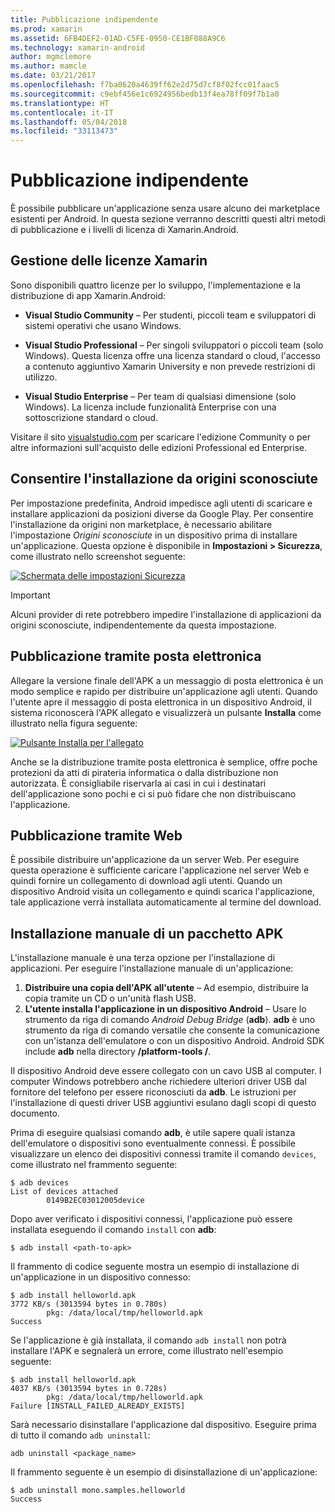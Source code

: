 ```yaml
---
title: Pubblicazione indipendente
ms.prod: xamarin
ms.assetid: 6FB4DEF2-01AD-C5FE-0950-CE1BF088A9C6
ms.technology: xamarin-android
author: mgmclemore
ms.author: mamcle
ms.date: 03/21/2017
ms.openlocfilehash: f7ba0620a4639ff62e2d75d7cf8f02fcc01faac5
ms.sourcegitcommit: c9ebf456e1c6924956bedb13f4ea78ff09f7b1a0
ms.translationtype: HT
ms.contentlocale: it-IT
ms.lasthandoff: 05/04/2018
ms.locfileid: "33113473"
---
```

# <a name="publishing-independently"></a>Pubblicazione indipendente

È possibile pubblicare un'applicazione senza usare alcuno dei marketplace esistenti per Android. In questa sezione verranno descritti questi altri metodi di pubblicazione e i livelli di licenza di Xamarin.Android.


## <a name="xamarin-licensing"></a>Gestione delle licenze Xamarin

Sono disponibili quattro licenze per lo sviluppo, l'implementazione e la distribuzione di app Xamarin.Android:

-   **Visual Studio Community** &ndash; Per studenti, piccoli team e sviluppatori di sistemi operativi che usano Windows.

-   **Visual Studio Professional** &ndash; Per singoli sviluppatori o piccoli team (solo Windows). Questa licenza offre una licenza standard o cloud, l'accesso a contenuto aggiuntivo Xamarin University e non prevede restrizioni di utilizzo.

-   **Visual Studio Enterprise** &ndash; Per team di qualsiasi dimensione (solo Windows). La licenza include funzionalità Enterprise con una sottoscrizione standard o cloud.

Visitare il sito [visualstudio.com](https://www.visualstudio.com/xamarin/) per scaricare l'edizione Community o per altre informazioni sull'acquisto delle edizioni Professional ed Enterprise.


## <a name="allow-installation-from-unknown-sources"></a>Consentire l'installazione da origini sconosciute

Per impostazione predefinita, Android impedisce agli utenti di scaricare e installare applicazioni da posizioni diverse da Google Play. Per consentire l'installazione da origini non marketplace, è necessario abilitare l'impostazione *Origini sconosciute* in un dispositivo prima di installare un'applicazione. Questa opzione è disponibile in **Impostazioni > Sicurezza**, come illustrato nello screenshot seguente:

[![Schermata delle impostazioni Sicurezza](publishing-independently-images/settings.png)](publishing-independently-images/settings.png#lightbox)


> [!IMPORTANT]
> Alcuni provider di rete potrebbero impedire l'installazione di applicazioni da origini sconosciute, indipendentemente da questa impostazione.



## <a name="publishing-by-e-mail"></a>Pubblicazione tramite posta elettronica

Allegare la versione finale dell'APK a un messaggio di posta elettronica è un modo semplice e rapido per distribuire un'applicazione agli utenti. Quando l'utente apre il messaggio di posta elettronica in un dispositivo Android, il sistema riconoscerà l'APK allegato e visualizzerà un pulsante **Installa** come illustrato nella figura seguente:

[![Pulsante Installa per l'allegato](publishing-independently-images/publishing-via-email.png)](publishing-independently-images/publishing-via-email.png#lightbox)

Anche se la distribuzione tramite posta elettronica è semplice, offre poche protezioni da atti di pirateria informatica o dalla distribuzione non autorizzata. È consigliabile riservarla ai casi in cui i destinatari dell'applicazione sono pochi e ci si può fidare che non distribuiscano l'applicazione.


## <a name="publishing-by-web"></a>Pubblicazione tramite Web

È possibile distribuire un'applicazione da un server Web. Per eseguire questa operazione è sufficiente caricare l'applicazione nel server Web e quindi fornire un collegamento di download agli utenti. Quando un dispositivo Android visita un collegamento e quindi scarica l'applicazione, tale applicazione verrà installata automaticamente al termine del download.


## <a name="manually-installing-an-apk"></a>Installazione manuale di un pacchetto APK

L'installazione manuale è una terza opzione per l'installazione di applicazioni. Per eseguire l'installazione manuale di un'applicazione:

1.   **Distribuire una copia dell'APK all'utente** &ndash; Ad esempio, distribuire la copia tramite un CD o un'unità flash USB.
1.   **L'utente installa l'applicazione in un dispositivo Android** &ndash; Usare lo strumento da riga di comando *Android Debug Bridge* (**adb**). **adb** è uno strumento da riga di comando versatile che consente la comunicazione con un'istanza dell'emulatore o con un dispositivo Android. Android SDK include **adb** nella directory **<sdk>/platform-tools /**.

Il dispositivo Android deve essere collegato con un cavo USB al computer.
I computer Windows potrebbero anche richiedere ulteriori driver USB dal fornitore del telefono per essere riconosciuti da **adb**. Le istruzioni per l'installazione di questi driver USB aggiuntivi esulano dagli scopi di questo documento.

Prima di eseguire qualsiasi comando **adb**, è utile sapere quali istanza dell'emulatore o dispositivi sono eventualmente connessi. È possibile visualizzare un elenco dei dispositivi connessi tramite il comando `devices`, come illustrato nel frammento seguente:

```shell
$ adb devices
List of devices attached
        0149B2EC03012005device
```

Dopo aver verificato i dispositivi connessi, l'applicazione può essere installata eseguendo il comando `install` con **adb**:

```shell
$ adb install <path-to-apk>
```

Il frammento di codice seguente mostra un esempio di installazione di un'applicazione in un dispositivo connesso:

```shell
$ adb install helloworld.apk
3772 KB/s (3013594 bytes in 0.780s)
        pkg: /data/local/tmp/helloworld.apk
Success
```

Se l'applicazione è già installata, il comando `adb install` non potrà installare l'APK e segnalerà un errore, come illustrato nell'esempio seguente:

```shell
$ adb install helloworld.apk
4037 KB/s (3013594 bytes in 0.728s)
        pkg: /data/local/tmp/helloworld.apk
Failure [INSTALL_FAILED_ALREADY_EXISTS]
```

Sarà necessario disinstallare l'applicazione dal dispositivo. Eseguire prima di tutto il comando `adb uninstall`:

```shell
adb uninstall <package_name>
```

Il frammento seguente è un esempio di disinstallazione di un'applicazione:

```shell
$ adb uninstall mono.samples.helloworld
Success
```

